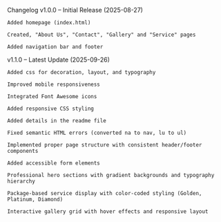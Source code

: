 Changelog
v1.0.0 – Initial Release (2025-08-27)

    Added homepage (index.html)

    Created, "About Us", "Contact", "Gallery" and "Service" pages

    Added navigation bar and footer

    

v1.1.0 – Latest Update (2025-09-26)

    Added css for decoration, layout, and typography

    Improved mobile responsiveness

    Integrated Font Awesome icons

    Added responsive CSS styling

    Added details in the readme file

    Fixed semantic HTML errors (converted na to nav, lu to ul)

    Implemented proper page structure with consistent header/footer components

    Added accessible form elements 

    Professional hero sections with gradient backgrounds and typography hierarchy

    Package-based service display with color-coded styling (Golden, Platinum, Diamond)

    Interactive gallery grid with hover effects and responsive layout